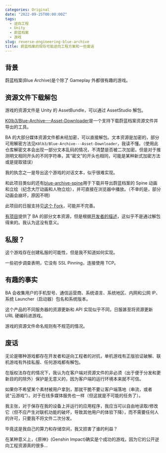 ```yaml
---
categories: Original
date: "2022-09-25T00:00:00Z"
tags:
  - 逆向工程
  - Unity
  - 蔚蓝档案
  - 游戏
slug: reverse-engineering-blue-archive
title: 蔚蓝档案的现存可能逆向工程方案和一些废话
---
```


## 背景

蔚蓝档案(Blue Archive)是个除了 Gameplay 外都很有趣的游戏。

## 资源文件下载解包

游戏的资源文件是 Unity 的 AssetBundle，可以通过 AssetStudio 解包。

[K0lb3/Blue-Archive---Asset-Downloader](https://github.com/K0lb3/Blue-Archive---Asset-Downloader)是一个支持下载蔚蓝档案资源文件并导出的工具。

BA 的大部分媒体资源文件都未经加密，可以直接解包。文本资源是加密的，部分可用解密方法见`K0lb3/Blue-Archive---Asset-Downloader`，我读不懂。（使用此仓库解密文本会出现一部分文本乱码的情况，不清楚是否被二次加密。但是对于推测明文相同开头的不同字符串，其“密文”的开头也相同，可能是某种新式加密方法或是提取错误）

我的执念之一是导出这个游戏的对话文本，似乎很难实现。

和此项目类似的还有[blue-archive-spine](https://github.com/respectZ/blue-archive-spine)用于下载并导出蔚蓝档案的 Spine 动画和立绘（纪念大厅动画和人物立绘），并可直接在浏览器中播放。（不幸的是，部分动画会崩坏，原因不明）

此项目的日服支持见[这个 Fork](https://github.com/unknown/blue-archive-spine)，可能并不完善。

[有项目](https://github.com/lonqie/SchaleDB)提供了 BA 的部分文本资源，但是根据[开发者的描述](https://github.com/lonqie/SchaleDB/issues/10)，这似乎不是通过解包得来的。我认为这没有意义。

## 私服？

这个游戏存在创建私服的可能性，但是我不知道如何实现。

一些初步调查表明，它没有 SSL Pinning，连接使用 TCP。

## 有趣的事实

BA 会收集用户的手机型号、通信运营商、系统语言、系统地区、内网和公网 IP、系统 Launcher（启动器）包名和系统版本。

这个产品的不同服务器的资源更新和 API 实现似乎不同，日服甚至将资源更新 URL 硬编码进游戏。

游戏的资源文件命名规则有不规范的情况。

## 废话

无论是哪种游戏都存在开发者和逆向工程者的对抗，单机游戏有正版验证破解、联机游戏有外挂私服、任何游戏都有解包。

在版权法存在的情况下，我认为在客户端对资源文件的非必须（出于便于分发和更新目的的除外）保护是无意义的，因为客户端的运行环境本来就不可信。

如果你不希望某个素材被用户拿到，那就干脆不要让客户端落地（串流，或者说“云游戏”）。对于在线多媒体服务也一样（但这就是不可能的任务了）。

我主张，对于保存在我的设备上并运行的应用程序，我应当可以自由地读取/修改它（但不应产生对联机功能的破坏，导致其他用户的体验下降），而不需要任何人的许可，只要我不将文件二次分发。

毕竟这是我自己的算力和存储空间，我又损害了谁的利益？

在某种意义上，《原神》(Genshin Impact)确实是个成功的游戏，因为它的公开逆向工程资源真的很多...
